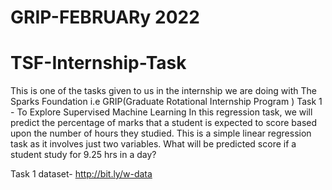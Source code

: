 # GRIP-FEBRUARy 2022
# TSF-Internship-Task
This is one of the tasks given to us in the internship we are doing with The Sparks Foundation i.e GRIP(Graduate Rotational Internship Program )
Task 1 - To Explore Supervised Machine Learning In this regression task, we will predict the percentage of marks that a student is expected to score based upon the number of hours they studied. This is a simple linear regression task as it involves just two variables. What will be predicted score if a student study for 9.25 hrs in a day?

Task 1 dataset- http://bit.ly/w-data
